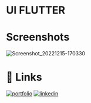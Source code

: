 
# UI FLUTTER

# Screenshots
![Screenshot_20221215-170330](https://user-images.githubusercontent.com/108835667/207850557-a627e894-bb15-498a-8fb1-61c8ed14a827.jpg)


# 🔗 Links
[![portfolio](https://img.shields.io/badge/my_portfolio-000?style=for-the-badge&logo=ko-fi&logoColor=white)](https://github.com/Rajat-04)
[![linkedin](https://img.shields.io/badge/linkedin-0A66C2?style=for-the-badge&logo=linkedin&logoColor=white)](https://www.linkedin.com/in/rajat-bhargava-24462b244/)
